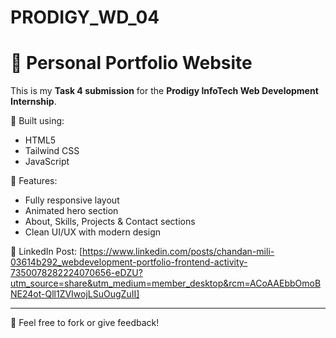 # PRODIGY_WD_04
# 💼 Personal Portfolio Website

This is my **Task 4 submission** for the **Prodigy InfoTech Web Development Internship**.

🚀 Built using:
- HTML5
- Tailwind CSS
- JavaScript

📌 Features:
- Fully responsive layout
- Animated hero section
- About, Skills, Projects & Contact sections
- Clean UI/UX with modern design

 
🔗 LinkedIn Post: [https://www.linkedin.com/posts/chandan-mili-03614b292_webdevelopment-portfolio-frontend-activity-7350078282224070656-eDZU?utm_source=share&utm_medium=member_desktop&rcm=ACoAAEbbOmoBNE24ot-Qll1ZVIwojLSuOugZuII]

---

🔧 Feel free to fork or give feedback!
